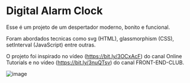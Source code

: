 # Digital Alarm Clock
 
Esse é um projeto de um despertador moderno, bonito e funcional.

Foram abordados tecnicas como svg (HTML), glassmorphism (CSS), setInterval (JavaScript) entre outras.

O projeto foi inspirado no vídeo (https://bit.ly/3OCxAcF) do canal Online Tutorials e no vídeo (https://bit.ly/3nuQTsv) do canal FRONT-END-CLUB.

![image](https://user-images.githubusercontent.com/94311606/228100428-0a77a5ec-3210-4f74-9aa5-2fc6e951eed3.png)

